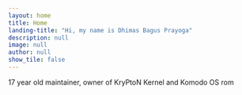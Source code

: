 ```yaml
---
layout: home
title: Home
landing-title: "Hi, my name is Dhimas Bagus Prayoga"
description: null
image: null
author: null
show_tile: false
---
```


17 year old maintainer, owner of KryPtoN Kernel and Komodo OS rom
